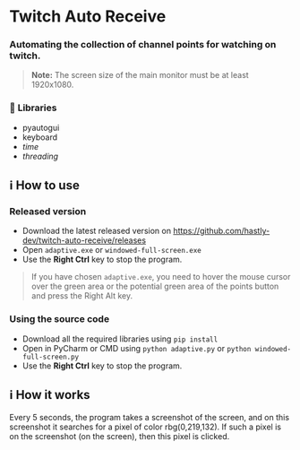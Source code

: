 # Twitch Auto Receive
### Automating the collection of channel points for watching on twitch.
> **Note:** The screen size of the main monitor must be at least 1920x1080.

### 📁 **Libraries**
- pyautogui
- keyboard
- _time_
- _threading_
## ℹ️ **How to use**
### Released version
- Download the latest released version on https://github.com/hastly-dev/twitch-auto-receive/releases
- Open `adaptive.exe` or `windowed-full-screen.exe`
- Use the **Right Ctrl** key to stop the program.
> If you have chosen `adaptive.exe`, you need to hover the mouse cursor over the green area or the potential green area of the points button and press the Right Alt key.
### Using the source code
- Download all the required libraries using `pip install`
- Open in PyCharm or CMD using `python adaptive.py` or `python windowed-full-screen.py`
- Use the **Right Ctrl** key to stop the program.
## ℹ️ **How it works**
Every 5 seconds, the program takes a screenshot of the screen, and on this screenshot it searches for a pixel of color rbg(0,219,132). If such a pixel is on the screenshot (on the screen), then this pixel is clicked.